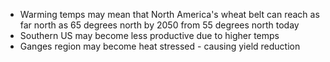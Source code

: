 - Warming temps may mean that North America's wheat belt can reach as far north as 65 degrees north by 2050 from 55 degrees north today
- Southern US may become less productive due to higher temps
- Ganges region may become heat stressed - causing yield reduction